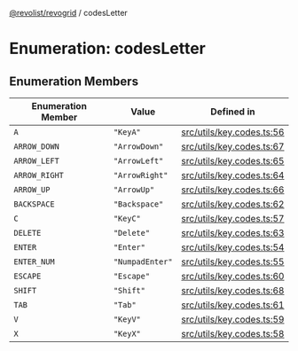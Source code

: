 [@revolist/revogrid](README.md) / codesLetter

# Enumeration: codesLetter

## Enumeration Members

| Enumeration Member | Value | Defined in |
| ------ | ------ | ------ |
| `A` | `"KeyA"` | [src/utils/key.codes.ts:56](https://github.com/revolist/revogrid/blob/2ebd07d1ea2e60cec0c080f59af7557401bdcc98/src/utils/key.codes.ts#L56) |
| `ARROW_DOWN` | `"ArrowDown"` | [src/utils/key.codes.ts:67](https://github.com/revolist/revogrid/blob/2ebd07d1ea2e60cec0c080f59af7557401bdcc98/src/utils/key.codes.ts#L67) |
| `ARROW_LEFT` | `"ArrowLeft"` | [src/utils/key.codes.ts:65](https://github.com/revolist/revogrid/blob/2ebd07d1ea2e60cec0c080f59af7557401bdcc98/src/utils/key.codes.ts#L65) |
| `ARROW_RIGHT` | `"ArrowRight"` | [src/utils/key.codes.ts:64](https://github.com/revolist/revogrid/blob/2ebd07d1ea2e60cec0c080f59af7557401bdcc98/src/utils/key.codes.ts#L64) |
| `ARROW_UP` | `"ArrowUp"` | [src/utils/key.codes.ts:66](https://github.com/revolist/revogrid/blob/2ebd07d1ea2e60cec0c080f59af7557401bdcc98/src/utils/key.codes.ts#L66) |
| `BACKSPACE` | `"Backspace"` | [src/utils/key.codes.ts:62](https://github.com/revolist/revogrid/blob/2ebd07d1ea2e60cec0c080f59af7557401bdcc98/src/utils/key.codes.ts#L62) |
| `C` | `"KeyC"` | [src/utils/key.codes.ts:57](https://github.com/revolist/revogrid/blob/2ebd07d1ea2e60cec0c080f59af7557401bdcc98/src/utils/key.codes.ts#L57) |
| `DELETE` | `"Delete"` | [src/utils/key.codes.ts:63](https://github.com/revolist/revogrid/blob/2ebd07d1ea2e60cec0c080f59af7557401bdcc98/src/utils/key.codes.ts#L63) |
| `ENTER` | `"Enter"` | [src/utils/key.codes.ts:54](https://github.com/revolist/revogrid/blob/2ebd07d1ea2e60cec0c080f59af7557401bdcc98/src/utils/key.codes.ts#L54) |
| `ENTER_NUM` | `"NumpadEnter"` | [src/utils/key.codes.ts:55](https://github.com/revolist/revogrid/blob/2ebd07d1ea2e60cec0c080f59af7557401bdcc98/src/utils/key.codes.ts#L55) |
| `ESCAPE` | `"Escape"` | [src/utils/key.codes.ts:60](https://github.com/revolist/revogrid/blob/2ebd07d1ea2e60cec0c080f59af7557401bdcc98/src/utils/key.codes.ts#L60) |
| `SHIFT` | `"Shift"` | [src/utils/key.codes.ts:68](https://github.com/revolist/revogrid/blob/2ebd07d1ea2e60cec0c080f59af7557401bdcc98/src/utils/key.codes.ts#L68) |
| `TAB` | `"Tab"` | [src/utils/key.codes.ts:61](https://github.com/revolist/revogrid/blob/2ebd07d1ea2e60cec0c080f59af7557401bdcc98/src/utils/key.codes.ts#L61) |
| `V` | `"KeyV"` | [src/utils/key.codes.ts:59](https://github.com/revolist/revogrid/blob/2ebd07d1ea2e60cec0c080f59af7557401bdcc98/src/utils/key.codes.ts#L59) |
| `X` | `"KeyX"` | [src/utils/key.codes.ts:58](https://github.com/revolist/revogrid/blob/2ebd07d1ea2e60cec0c080f59af7557401bdcc98/src/utils/key.codes.ts#L58) |
